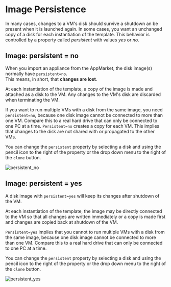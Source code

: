 # Image Persistence

In many cases, changes to a VM's disk should survive a shutdown an be present when it is launched again.
In some cases, you want an unchanged copy of a disk for each instantiation of the template. This behavior is controlled by a property called _persistent_ with values _yes_ or _no_.

## Image: persistent = no

When you import an appliance from the AppMarket, the disk image(s) normally have `persistent=no`.  
This means, in short, that __changes are lost__.

At each instantiation of the template, a copy of the image is made and attached as a disk to the VM. Any changes to the VM's disk are discarded when terminating the VM.

If you want to run multiple VMs with a disk from the same image, you need `persistent=no`, because one disk image cannot be connected to more than one VM. Compare this to a real hard drive that can only be connected to one PC at a time. `Persistent=no` creates a copy for each VM. This implies that changes to the disk are not shared with or propagated to the other VMs.

You can change the `persistent` property by selecting a disk and using the pencil icon to the right of the property
or the drop down menu to the right of the `clone` button.

![persistent_no](https://doc.hpccloud.surfsara.nl/oortdoc/docs/uploads/707dc6b9bad33fa149319adc1dd46548/persistent_no.png)

## Image: persistent = yes

A disk image with `persistent=yes` will keep its changes after shutdown of the VM.

At each instantiation of the template, the image may be directly connected to the VM so that all changes are written immediately or a copy is made first and changes are copied back at shutdown of the VM.

`Persistent=yes` implies that you cannot to run multiple VMs with a disk from the same image, 
because one disk image cannot be connected to more than one VM. 
Compare this to a real hard drive that can only be connected to one PC at a time. 

You can change the `persistent` property by selecting a disk and using the pencil icon to the right of the property
or the drop down menu to the right of the `clone` button.

![persistent_yes](https://doc.hpccloud.surfsara.nl/oortdoc/docs/uploads/1608055fdce0fe9e41cc10176dbb9554/persistent_yes.png)
